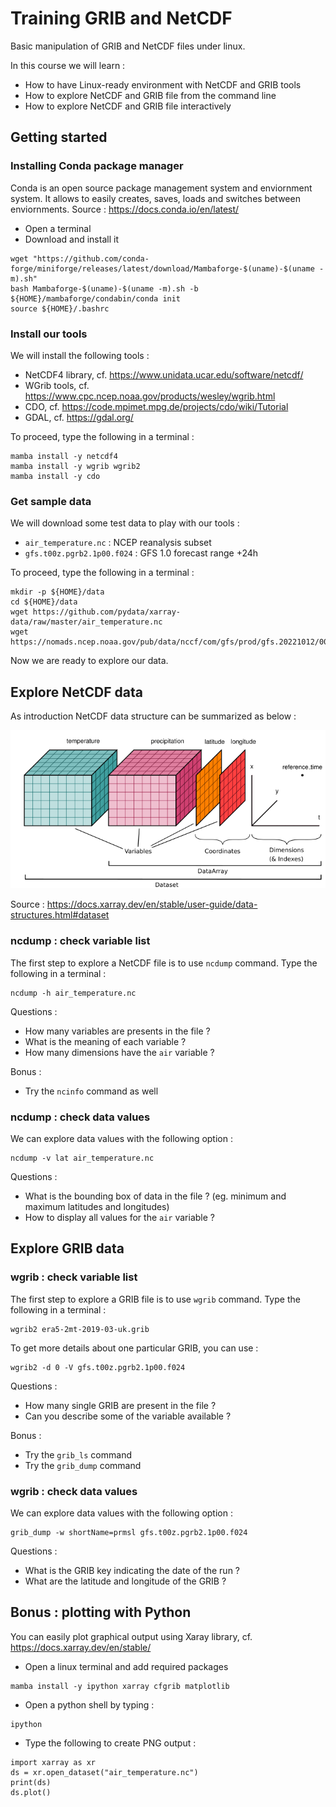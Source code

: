 # Training GRIB and NetCDF

Basic manipulation of GRIB and NetCDF files under linux.

In this course we will learn :

- How to have Linux-ready environment with NetCDF and GRIB tools
- How to explore NetCDF and GRIB file from the command line
- How to explore NetCDF and GRIB file interactively


## Getting started

### Installing Conda package manager

Conda is an open source package management system and enviornment system. It allows to easily creates, saves, loads and switches between enviornments. Source :  https://docs.conda.io/en/latest/

* Open a terminal
* Download and install it

```
wget "https://github.com/conda-forge/miniforge/releases/latest/download/Mambaforge-$(uname)-$(uname -m).sh"
bash Mambaforge-$(uname)-$(uname -m).sh -b
${HOME}/mambaforge/condabin/conda init
source ${HOME}/.bashrc
```

### Install our tools

We will install the following tools :

* NetCDF4 library, cf. https://www.unidata.ucar.edu/software/netcdf/
* WGrib tools, cf. https://www.cpc.ncep.noaa.gov/products/wesley/wgrib.html
* CDO, cf. https://code.mpimet.mpg.de/projects/cdo/wiki/Tutorial
* GDAL, cf. https://gdal.org/


To proceed, type the following in a terminal : 

```
mamba install -y netcdf4
mamba install -y wgrib wgrib2
mamba install -y cdo
```


### Get sample data

We will download some test data to play with our tools :

* `air_temperature.nc` : NCEP reanalysis subset
* `gfs.t00z.pgrb2.1p00.f024` : GFS 1.0 forecast range +24h


To proceed, type the following in a terminal :

```
mkdir -p ${HOME}/data
cd ${HOME}/data
wget https://github.com/pydata/xarray-data/raw/master/air_temperature.nc
wget https://nomads.ncep.noaa.gov/pub/data/nccf/com/gfs/prod/gfs.20221012/00/atmos/gfs.t00z.pgrb2.1p00.f024
```

Now we are ready to explore our data.


## Explore NetCDF data


As introduction NetCDF data structure can be summarized as below :

![img.png](img.png)

Source : https://docs.xarray.dev/en/stable/user-guide/data-structures.html#dataset


### ncdump : check variable list

The first step to explore a NetCDF file is to use `ncdump` command. Type the following in a terminal :

```
ncdump -h air_temperature.nc
```

Questions :

- How many variables are presents in the file ?
- What is the meaning of each variable ?
- How many dimensions have the `air` variable ?


Bonus :

- Try the `ncinfo` command as well


### ncdump : check data values

We can explore data values with the following option :

```
ncdump -v lat air_temperature.nc
```

Questions :

- What is the bounding box of data in the file ? (eg. minimum and maximum latitudes and longitudes)
- How to display all values for the `air` variable ?



## Explore GRIB data

### wgrib : check variable list

The first step to explore a GRIB file is to use `wgrib` command. Type the following in a terminal :

```
wgrib2 era5-2mt-2019-03-uk.grib 
```

To get more details about one particular GRIB, you can use :

```
wgrib2 -d 0 -V gfs.t00z.pgrb2.1p00.f024
```


Questions :

- How many single GRIB are present in the file ?
- Can you describe some of the variable available ?


Bonus :

- Try the `grib_ls` command
- Try the `grib_dump` command



### wgrib : check data values


We can explore data values with the following option :


```
grib_dump -w shortName=prmsl gfs.t00z.pgrb2.1p00.f024 
```

Questions :

- What is the GRIB key indicating the date of the run ?
- What are the latitude and longitude of the GRIB ?




## Bonus : plotting with Python

You can easily plot graphical output using Xaray library, cf. https://docs.xarray.dev/en/stable/

* Open a linux terminal and add required packages

```
mamba install -y ipython xarray cfgrib matplotlib
```

* Open a python shell by typing :

```
ipython
```

* Type the following to create PNG output :

```
import xarray as xr
ds = xr.open_dataset("air_temperature.nc")
print(ds)
ds.plot()
```
